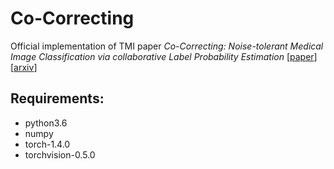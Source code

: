 # Co-Correcting
Official implementation of TMI paper *Co-Correcting: Noise-tolerant Medical Image Classification via collaborative Label Probability Estimation* [[paper](https://ieeexplore.ieee.org/document/9461766)][[arxiv](https://arxiv.org/abs/2109.05159)]

## Requirements:

+ python3.6
+ numpy
+ torch-1.4.0
+ torchvision-0.5.0



